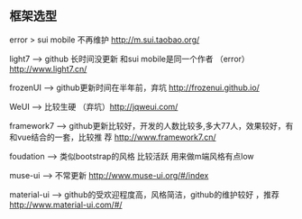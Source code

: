 ## 框架选型

error > sui mobile 不再维护 http://m.sui.taobao.org/

light7 --> github 长时间没更新 和sui mobile是同一个作者 （error）http://www.light7.cn/

frozenUI --> github更新时间在半年前，弃坑 http://frozenui.github.io/

WeUI --> 比较生硬 （弃坑）http://jqweui.com/



framework7 --> github更新比较好，开发的人数比较多,多大77人，效果较好，有和vue结合的一套，比较推 荐 http://www.framework7.cn/

foudation --> 类似bootstrap的风格  比较活跃 用来做m端风格有点low

muse-ui --> 不常更新 http://www.muse-ui.org/#/index


material-ui --> github的受欢迎程度高，风格简洁，github的维护较好 ，推荐 http://www.material-ui.com/#/

